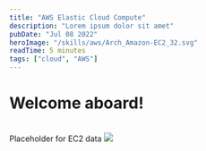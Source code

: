 ```yaml
---
title: "AWS Elastic Cloud Compute"
description: "Lorem ipsum dolor sit amet"
pubDate: "Jul 08 2022"
heroImage: "/skills/aws/Arch_Amazon-EC2_32.svg"
readTime: 5 minutes
tags: ["cloud", "AWS"]
---
```


# Welcome aboard!

<br/>
Placeholder for EC2 data
<!-- ![amazon](/public/skills/aws/amazon-web-services.svg) -->
<img src="/skills/aws/amazon-web-services.svg" class="w-full">